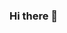 ### Hi there 👋

<!--
**nihal8180/nihal8180** is a ✨ _special_ ✨ repository because its `README.md` (this file) appears on your GitHub profile.
<a href="https://visitcount.itsvg.in">
  <img src="https://visitcount.itsvg.in/api?id=nihal8180&label=Profile%20Views&color=0&icon=0&pretty=false" />
</a>

Here are some ideas to get you started:
-### 🔭 I’m currently working on ...
- 🌱 I’m currently learning ...
- 👯 I’m looking to collaborate on ...
- 🤔 I’m looking for help with ...
- 💬 Ask me about ...
- 📫 How to reach me: ...
- 😄 Pronouns: ...
- ⚡ Fun fact: ...
<p/>
-->
